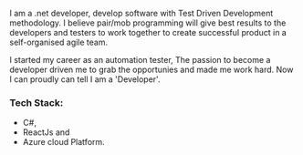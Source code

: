   I am a .net developer, develop software with Test Driven Development methodology. I believe pair/mob programming will give best results to the developers and testers to work together to create successful product in a self-organised agile team.

  I started my career as an automation tester, The passion to become a developer driven me to grab the opportunies and made me work hard. Now I can proudly can tell I am a 'Developer'.

### Tech Stack: ###
* C#,
* ReactJs and 
* Azure cloud Platform.
